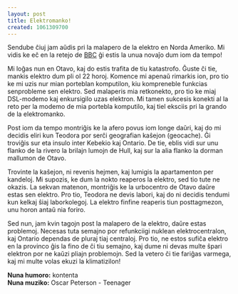 ```yaml
---
layout: post
title: Elektromanko!
created: 1061309700
---
```

Sendube ĉiuj jam aŭdis pri la malapero de la elektro en Norda Ameriko.  Mi vidis ke eĉ en la retejo de [BBC](http://news.bbc.co.uk/) ĝi estis la unua novaĵo dum iom da tempo!

Mi loĝas nun en Otavo, kaj do estis trafita de tiu katastrofo.  Ĝuste ĉi tie, mankis elektro dum pli ol 22 horoj.  Komence mi apenaŭ rimarkis ion, pro tio ke mi uzis nur mian porteblan komputilon, kiu kompreneble funkcias senprobleme sen elektro.  Sed malaperis mia retkonekto, pro tio ke miaj DSL-modemo kaj enkursigilo uzas elektron.  Mi tamen sukcesis konekti al la reto per la modemo de mia portebla komputilo, kaj tiel eksciis pri la grando de la elektromanko.

Post iom da tempo montriĝis ke la afero povus iom longe daŭri, kaj do mi decidis eliri kun Teodora por serĉi geografian kaŝejon (geocache).  Ĝi troviĝis sur eta insulo inter Kebekio kaj Ontario.  De tie, eblis vidi sur unu flanko de la rivero la brilajn lumojn de Hull, kaj sur la alia flanko la dorman mallumon de Otavo.

Trovinte la kaŝejon, ni revenis hejmen, kaj lumigis la apartamenton per kandeloj.  Mi supozis, ke dum la nokto reaperos la elektro, sed tio tute ne okazis.  La sekvan matenon, montriĝis ke la urbocentro de Otavo daŭre estas sen elektro.  Pro tio, Teodora ne devis labori, kaj do ni decidis tendumi kun kelkaj ŝiaj laborkolegoj.  La elektro finfine reaperis tiun posttagmezon, unu horon antaŭ nia foriro.

Sed nun, jam kvin tagojn post la malapero de la elektro, daŭre estas problemoj.  Necesas tuta semajno por refunkciigi nuklean elektrocentralon, kaj Ontario dependas de pluraj tiaj centraloj.  Pro tio, ne estos sufiĉa elektro en la provinco ĝis la fino de ĉi tiu semajno, kaj dume ni devas multe ŝpari elektron por ne kaŭzi pliajn problemojn.  Sed la vetero ĉi tie fariĝas varmega, kaj mi multe volas ekuzi la klimatizilon!

**Nuna humoro:** kontenta  
**Nuna muziko:** Oscar Peterson - Teenager
